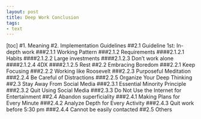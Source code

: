 ```yaml
---
layout: post
title: Deep Work Conclusion
tags: 
- text
---
```


[toc]
#1.  Meaning
#2.  Implementation Guidelines
##2.1  Guideline 1st: In-depth work
###2.1.1  Working Pattern
###2.1.2  Requirements
####2.1.2.1  Habits
####2.1.2.2  Large investments
####2.1.2.3  Don’t work alone
####2.1.2.4  4DX
####2.1.2.5  Rest
##2.2  Embracing Boredom 
###2.2.1  Keep Focusing
###2.2.2	Working like Roosevelt
###2.2.3	Purposeful Meditation
###2.2.4	Be Careful of Distractions
###2.2.5	Organize Your Deep Thinking
##2.3  Stay Away From Social Media
###2.3.1  Essential Minority Principle
###2.3.2	Quit Using Social Media
###2.3.3	Do Not Use the Internet for Entertainment
##2.4  Abandon superficiality
###2.4.1  Making Plans for Every Minute
###2.4.2	Analyze Depth for Every Activity
###2.4.3	Quit work before 5:30 pm
###2.4.4	Cannot be easily contacted
##2.5  Others


